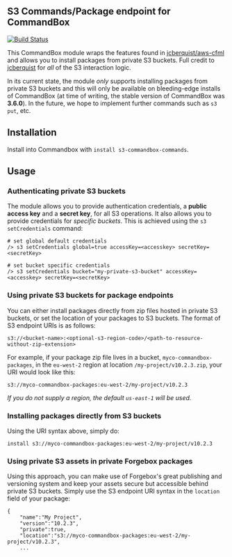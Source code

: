 S3 Commands/Package endpoint for CommandBox
-------------------------------------------

[![Build Status](https://travis-ci.org/pixl8/s3-commandbox-commands.svg?branch=stable)](https://travis-ci.org/pixl8/s3-commandbox-commands)

This CommandBox module wraps the features found in [jcberquist/aws-cfml](https://github.com/jcberquist/aws-cfml) and allows you to install packages from private S3 buckets. Full credit to [jcberquist](https://github.com/jcberquist) for _all_ of the S3 interaction logic.

In its current state, the module _only_ supports installing packages from private S3 buckets and this will only be available on bleeding-edge installs of CommandBox (at time of writing, the stable version of CommandBox was **3.6.0**). In the future, we hope to implement further commands such as `s3 put`, etc.

## Installation

Install into Commandbox with `install s3-commandbox-commands`.

## Usage

### Authenticating private S3 buckets

The module allows you to provide authentication credentials, a **public access key** and a **secret key**, for all S3 operations. It also allows you to provide credentials for _specific buckets_. This is achieved using the `s3 setCredentials` command:

```
# set global default credentials
/> s3 setCredentials global=true accessKey=<accesskey> secretKey=<secretKey>

# set bucket specific credentials
/> s3 setCredentials bucket="my-private-s3-bucket" accessKey=<accesskey> secretKey=<secretKey>
```

### Using private S3 buckets for package endpoints

You can either install packages directly from zip files hosted in private S3 buckets, or set the location of your packages to S3 buckets. The format of S3 endpoint URIs is as follows:

```
s3://<bucket-name>:<optional-s3-region-code>/<path-to-resource-without-zip-extension>
```

For example, if your package zip file lives in a bucket, `myco-commandbox-packages`, in the `eu-west-2` region at location `/my-project/v10.2.3.zip`, your URI would look like this:

```
s3://myco-commandbox-packages:eu-west-2/my-project/v10.2.3
```

_If you do not supply a region, the default `us-east-1` will be used._

### Installing packages directly from S3 buckets

Using the URI syntax above, simply do:

```
install s3://myco-commandbox-packages:eu-west-2/my-project/v10.2.3
```

### Using private S3 assets in private Forgebox packages

Using this approach, you can make use of Forgebox's great publishing and versioning system and keep your assets secure but accessible behind private S3 buckets. Simply use the S3 endpoint URI syntax in the `location` field of your package:

```
{
    "name":"My Project",
    "version":"10.2.3",
    "private":true,
    "location":"s3://myco-commandbox-packages:eu-west-2/my-project/v10.2.3",
    ...
```

